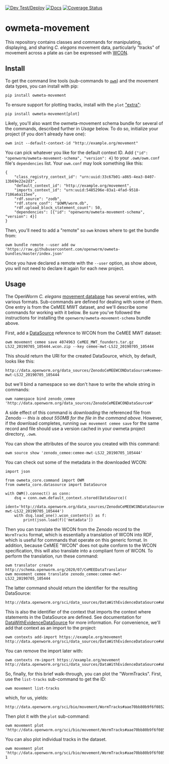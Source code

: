 [![Dev Test/Deploy](https://github.com/openworm/owmeta-movement/actions/workflows/dev-test.yml/badge.svg)](https://github.com/openworm/owmeta-movement/actions/workflows/dev-test.yml)
[![Docs](https://readthedocs.org/projects/owmeta-movement/badge/?version=latest)](https://owmeta-movement.readthedocs.io/en/latest)
[![Coverage Status](https://coveralls.io/repos/github/openworm/owmeta-movement/badge.svg?branch=master)](https://coveralls.io/github/openworm/owmeta-movement?branch=master)

owmeta-movement
===============
This repository contains classes and commands for manipulating, displaying, and
sharing *C. elegans* movement data, particularly "tracks" of movement across a
plate as can be expressed with [WCON][WCON].

[WCON]: https://github.com/openworm/tracker-commons/

Install
-------
To get the command line tools (sub-commands to [`owm`][owmeta-cli]) and the
movement data types, you can install with pip:

    pip install owmeta-movement

To ensure support for plotting tracks, install with the `plot`
["extra"][pep508]:

    pip install owmeta-movement[plot]

Likely, you'll also want the owmeta-movement schema bundle for several of the
commands, described further in *Usage* below. To do so, initialize your project
(if you don't already have one):

    owm init --default-context-id "http://example.org/movement"

You can pick whatever you like for the default context ID. Add `{"id":
"openworm/owmeta-movement-schema", "version": 4}` to your `.owm/owm.conf`
file's `dependencies` list. Your `owm.conf` may look something like this:

    {
        "class_registry_context_id": "urn:uuid:33c67b01-a865-4ea3-8407-13b69e22e2d3",
        "default_context_id": "http://example.org/movement",
        "imports_context_id": "urn:uuid:5485296e-83a1-4fad-9518-7106a6a115ee",
        "rdf.source": "zodb",
        "rdf.store_conf": "$OWM/worm.db",
        "rdf.upload_block_statement_count": 50,
        "dependencies": [{"id": "openworm/owmeta-movement-schema", "version": 4}]
    }

Then, you'll need to add a "remote" so `owm` knows where to get the bundle
from:

    owm bundle remote --user add ow 'https://raw.githubusercontent.com/openworm/owmeta-bundles/master/index.json'

Once you have declared a remote with the `--user` option, as show above, you
will not need to declare it again for each new project.

[owmeta-cli]: https://owmeta-core.readthedocs.io/en/latest/command.html
[pep508]: https://www.python.org/dev/peps/pep-0508/#extras

Usage
-----
The OpenWorm *C. elegans* [movement database][OWMD] has several entries, with
various formats. Sub-commands are defined for dealing with some of them. One
entry is from the CeMEE MWT dataset, and we'll describe some commands for
working with it below. Be sure you've followed the instructions for installing
the `openworm/owmeta-movement-schema` bundle above.

First, add a [DataSource][datasource] reference to WCON from the CeMEE MWT
dataset:

    owm movement cemee save 4074963 CeMEE_MWT_founders.tar.gz LSJ2_20190705_105444.wcon.zip --key cemee-mwt-LSJ2_20190705_105444 

This should return the URI for the created DataSource, which, by default, looks
like this:

    http://data.openworm.org/data_sources/ZenodoCeMEEWCONDataSource#cemee-mwt-LSJ2_20190705_105444

but we'll bind a namespace so we don't have to write the whole string in commands:

    owm namespace bind zenodo_cemee 'http://data.openworm.org/data_sources/ZenodoCeMEEWCONDataSource#'


A side effect of this command is *downloading* the referenced file from Zenodo
-- _this is about 550MB for the file in the command above_. However, if the
download completes, running `owm movement cemee save` for the same record and
file should use a version cached in your owmeta project directory, `.owm`.

You can show the attributes of the source you created with this command:

    owm source show 'zenodo_cemee:cemee-mwt-LSJ2_20190705_105444'

You can check out some of the metadata in the downloaded WCON:

    import json

    from owmeta_core.command import OWM
    from owmeta_core.datasource import DataSource

    with OWM().connect() as conn:
        dsq = conn.owm.default_context.stored(DataSource)(
                ident='http://data.openworm.org/data_sources/ZenodoCeMEEWCONDataSource#cemee-mwt-LSJ2_20190705_105444')
        with dsq.load_one().wcon_contents() as f:
            print(json.load(f)['metadata'])

Then you can translate the WCON from the Zenodo record to the `WormTracks`
format, which is essentially a translation of WCON into RDF, which is useful
for commands that operate on this generic format. In addition, because CeMEE
"WCON" does not quite conform to the WCON specification, this will also
translate into a compliant form of WCON. To perform the translation, run these
command:

    owm translator create http://schema.openworm.org/2020/07/CeMEEDataTranslator
    owm movement cemee translate zenodo_cemee:cemee-mwt-LSJ2_20190705_105444

The latter command should return the identifier for the resulting DataSource:

    http://data.openworm.org/sci/data_sources/DataWithEvidenceDataSource#a86e368bfb698cf16647f441a304d6ec9

This is also the identifier of the context that imports the context where
statements in the DataSource are defined. See documentation for
[DataWithEvidenceDataSource][DWEDS] for more information. For convenience,
we'll add that context as an import to the project:

    owm contexts add-import https://example.org/movement http://data.openworm.org/sci/data_sources/DataWithEvidenceDataSource#a86e368bfb698cf16647f441a304d6ec9

You can remove the import later with:

    owm contexts rm-import https://example.org/movement http://data.openworm.org/sci/data_sources/DataWithEvidenceDataSource#a86e368bfb698cf16647f441a304d6ec9

So, finally, for this brief walk-through, you can plot the "WormTracks". First, use
the `list-tracks` sub-command to get the ID:

    owm movement list-tracks

which, for us, yields:

    http://data.openworm.org/sci/bio/movement/WormTracks#aae70bb80b9f6f08528fa08b1e269423f

Then plot it with the `plot` sub-command:

    owm movement plot 'http://data.openworm.org/sci/bio/movement/WormTracks#aae70bb80b9f6f08528fa08b1e269423f'

You can also plot individual tracks in the dataset.

    owm movement plot 'http://data.openworm.org/sci/bio/movement/WormTracks#aae70bb80b9f6f08528fa08b1e269423f' 1

[OWMD]: https://zenodo.org/communities/open-worm-movement-database/
[datasource]: https://owmeta-core.readthedocs.io/en/latest/api/owmeta_core.datasource.html#owmeta_core.datasource.DataSource
[DWEDS]: https://owmeta.readthedocs.io/en/latest/api/owmeta.data_trans.data_with_evidence_ds.html#owmeta.data_trans.data_with_evidence_ds.DataWithEvidenceDataSource


